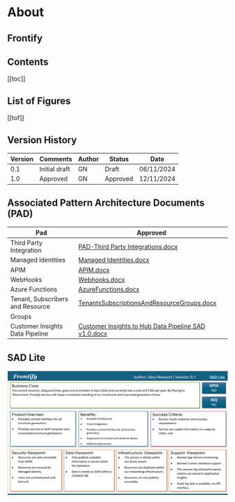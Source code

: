 # About

## Frontify

## Contents <a href="#contents-.toc-heading" id="contents-.toc-heading"></a>

\[\[toc]]

## List of Figures

\[\[tof]]

## Version History

| Version | Comments      | Author | Status   | Date       |
| ------- | ------------- | ------ | -------- | ---------- |
| 0.1     | Initial draft | GN     | Draft    | 06/11/2024 |
| 1.0     | Approved      | GN     | Approved | 12/11/2024 |

## Associated Pattern Architecture Documents (PAD)

| Pad                              | Approved                                                                                                                                                                           |
| -------------------------------- | ---------------------------------------------------------------------------------------------------------------------------------------------------------------------------------- |
| Third Party Integration          | [PAD-Third Party Integrations.docx](https://knightfrank.sharepoint.com/:w:/s/Architecture/Efx6Mu57pd5EvzxneOkp3BwBrd4PPgLNvRWThUta0YXgmQ?e=SRRik8)                                 |
| Managed Identities               | [Managed Identities.docx](https://knightfrank.sharepoint.com/:w:/s/Architecture/ES8fu2cJ8Q5KkEcKDfiH74YBgbe2vWp360_wqvbQLZugZg?e=snBN5J)                                           |
| APIM                             | [APIM.docx](https://knightfrank.sharepoint.com/:w:/s/Architecture/EWajcLw7-AhLvg6JdMfN69EBgcHCdiHvJ847G6ije2r9xw?e=T2rnd1)                                                         |
| WebHooks                         | [Webhooks.docx](https://knightfrank.sharepoint.com/:w:/s/Architecture/EetbFvDt19VMjVTyXIwxTfYBPjisBUX7ilHKKMNnUsU6dQ?e=PicNn6)                                                     |
| Azure Functions                  | [AzureFunctions.docx](https://knightfrank.sharepoint.com/:w:/s/Architecture/Eb8K_m55IRdLvByM-qakjyABCmMYpnq0Evk4Ja-1BKSmbg?e=ox6WCL)                                               |
| Tenant, Subscribers and Resource | [TenantsSubscriptionsAndResourceGroups.docx](https://knightfrank.sharepoint.com/:w:/s/Architecture/ERws57dqRhZNpRoydqVczsABfKB6uj7-ZxjTqyUOzVB8bA?e=6a0Wvl)                        |
| Groups                           |                                                                                                                                                                                    |
| Customer Insights Data Pipeline  | [Customer Insights to Hub Data Pipeline SAD v1.0.docx](https://knightfrank.sharepoint.com/:w:/s/SROProjectsDepartmentcopy/ETja2C-RS3NOuZsQ0x9J03MBmm6abX8Ebnzn0wflf8E00g?e=dg6RhP) |

## SAD Lite
![SadLite](.gitbook/Assets/Sadlite.png)
